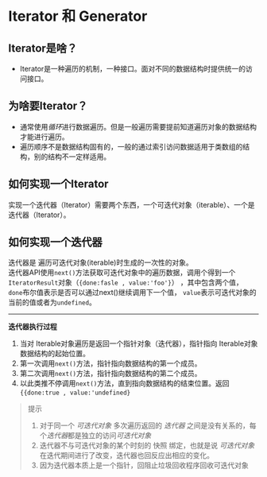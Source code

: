 # Iterator 和 Generator
## Iterator是啥？ 
- Iterator是一种遍历的机制，一种接口。面对不同的数据结构时提供统一的访问接口。

## 为啥要Iterator？
- 通常使用*循环*进行数据遍历。但是一般遍历需要提前知道遍历对象的数据结构才能进行遍历。
- 遍历顺序不是数据结构固有的，一般的通过索引访问数据适用于类数组的结构，别的结构不一定样适用。  

## 如何实现一个Iterator
实现一个迭代器（Iterator）需要两个东西，一个可迭代对象（iterable）、一个是迭代器（Iterator）。



## 如何实现一个迭代器

迭代器是 遍历可迭代对象(iterable)时生成的一次性的对象。  
迭代器API使用`next()`方法获取可迭代对象中的遍历数据，调用个得到一个`IteratorResult`对象（`{done:fasle , value:'foo'}`） ，其中包含两个值， `done`布尔值表示是否可以通过next()继续调用下一个值， `value`表示可迭代对象的当前的值或者为`undefined`。
- - - 
**迭代器执行过程**  
1. 当对 Iterable对象遍历是返回一个指针对象（迭代器），指针指向 Iterable对象数据结构的起始位置。
2. 第一次调用`next()`方法，指针指向数据结构的第一个成员。
3. 第二次调用`next()`方法，指针指向数据结构的第二个成员。
3. 以此类推不停调用`next()`方法，直到指向数据结构的结束位置。返回`{{done:true , value:'undefined}`
>提示
>1. 对于同一个 *可迭代对象* 多次遍历返回的 *迭代器* 之间是没有关系的，每个*迭代器*都是独立的访问*可迭代对象*
>2. 迭代器不与可迭代对象的某个时刻的 快照 绑定，也就是说 *可迭代对象* 在迭代期间进行了改变，迭代器也回反应出相应的变化。
>3. 因为迭代器本质上是一个指针，回阻止垃圾回收程序回收可迭代对象
